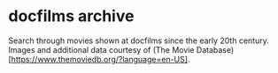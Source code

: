 # docfilms archive

Search through movies shown at docfilms since the early 20th century. Images and additional data courtesy of (The Movie Database)[https://www.themoviedb.org/?language=en-US].
